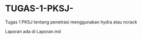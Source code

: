 # TUGAS-1-PKSJ-
Tugas 1 PKSJ tentang penetrasi menggunakan hydra atau ncrack

Laporan ada di Laporan.md
